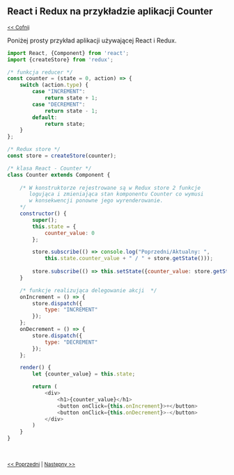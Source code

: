 ## React i Redux na przykładzie aplikacji Counter 
<sub>[<< Cofnij](https://github.com/donatuss/Redux/blob/master/README.md)</sub><br/>

Poniżej prosty przykład aplikacji używającej React i Redux.

```javascript
import React, {Component} from 'react';
import {createStore} from 'redux';

/* funkcja reducer */ 
const counter = (state = 0, action) => {
    switch (action.type) {
        case "INCREMENT":
            return state + 1;
        case "DECREMENT":
            return state - 1;
        default:
            return state;
    }
};

/* Redux store */
const store = createStore(counter);

/* klasa React - Counter */
class Counter extends Component {
    
    /* W konstruktorze rejestrowane są w Redux store 2 funkcje  
       logująca i zmieniająca stan komponentu Counter co wymusi
       w konsekwencji ponowne jego wyrenderowanie. 
    */
    constructor() {
        super();
        this.state = {
            counter_value: 0
        };

        store.subscribe(() => console.log("Poprzedni/Aktualny: ", 
            this.state.counter_value + " / " + store.getState()));
        
        store.subscribe(() => this.setState({counter_value: store.getState()}));
    }

    /* funkcje realizująca delegowanie akcji  */
    onIncrement = () => {
        store.dispatch({
            type: "INCREMENT"
        });
    };
    onDecrement = () => {
        store.dispatch({
            type: "DECREMENT"
        });
    };

    render() {
        let {counter_value} = this.state;

        return (
            <div>
                <h1>{counter_value}</h1>
                <button onClick={this.onIncrement}>+</button>
                <button onClick={this.onDecrement}>-</button>
            </div>
        )
    }
}
 ```
 <br/>
 
 <sub>[<< Poprzedni](https://github.com/donatuss/Redux/blob/master/02-store-basics/README.md)
  | [Następny >>](https://github.com/donatuss/Redux/blob/master/04-immutable/README.md)
 </sub>